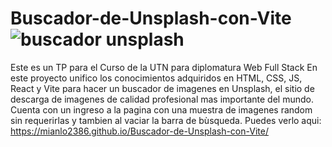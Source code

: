 # Buscador-de-Unsplash-con-Vite![buscador unsplash](https://user-images.githubusercontent.com/116380765/220809694-19283cae-fe8d-46a2-9a48-a7dd60eb2cff.png)

Este es un TP para el Curso de la UTN para diplomatura Web Full Stack
En este proyecto unifico los conocimientos adquiridos en HTML, CSS, JS, React y Vite para hacer un buscador de imagenes en Unsplash, el sitio de descarga de imagenes de calidad profesional 
mas importante del mundo. Cuenta con un ingreso a la pagina con una muestra de imagenes random sin requerirlas y tambien al vaciar la barra de bùsqueda.
Puedes verlo aqui: https://mianlo2386.github.io/Buscador-de-Unsplash-con-Vite/
